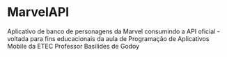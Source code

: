 # MarvelAPI
Aplicativo de banco de personagens da Marvel consumindo a API oficial - voltada para fins educacionais da aula de Programação de Aplicativos Mobile da ETEC Professor Basilides de Godoy 
